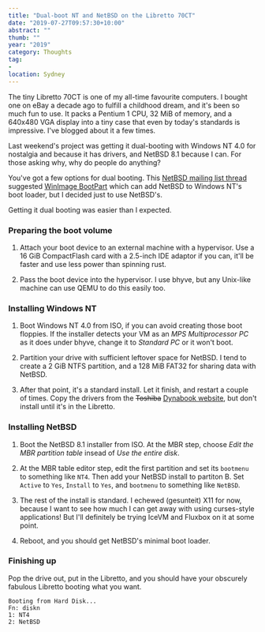 ```yaml
---
title: "Dual-boot NT and NetBSD on the Libretto 70CT"
date: "2019-07-27T09:57:30+10:00"
abstract: ""
thumb: ""
year: "2019"
category: Thoughts
tag:
- 
location: Sydney
---
```

The tiny Libretto 70CT is one of my all-time favourite computers. I bought one on eBay a decade ago to fulfill a childhood dream, and it's been so much fun to use. It packs a Pentium 1 CPU, 32 MiB of memory, and a 640x480 VGA display into a tiny case that even by today's standards is impressive. I've blogged about it a few times.

Last weekend's project was getting it dual-booting with Windows NT 4.0 for nostalgia and because it has drivers, and NetBSD 8.1 because I can. For those asking why, why do people do anything?

You've got a few options for dual booting. This [NetBSD mailing list thread](https://mail-index.netbsd.org/port-i386/2008/04/25/msg000453.html) suggested [WinImage BootPart](http://www.winimage.com/bootpart.htm) which can add NetBSD to Windows NT's boot loader, but I decided just to use NetBSD's.

Getting it dual booting was easier than I expected.

### Preparing the boot volume

1. Attach your boot device to an external machine with a hypervisor. Use a 16 GiB CompactFlash card with a 2.5-inch IDE adaptor if you can, it'll be faster and use less power than spinning rust.

2. Pass the boot device into the hypervisor. I use bhyve, but any Unix-like machine can use QEMU to do this easily too.


### Installing Windows NT

1. Boot Windows NT 4.0 from ISO, if you can avoid creating those boot floppies. If the installer detects your VM as an *MPS Multiprocessor PC* as it does under bhyve, change it to *Standard PC* or it won't boot.

2. Partition your drive with sufficient leftover space for NetBSD. I tend to create a 2 GiB NTFS partition, and a 128 MiB FAT32 for sharing data with NetBSD.

3. After that point, it's a standard install. Let it finish, and restart a couple of times. Copy the drivers from the <del>Toshiba</del> [Dynabook website](https://support.dynabook.com/support/modelHome?freeText=1073769619&osId=3333623), but don't install until it's in the Libretto.


### Installing NetBSD

1. Boot the NetBSD 8.1 installer from ISO. At the MBR step, choose *Edit the MBR partition table* insead of *Use the entire disk*.

2. At the MBR table editor step, edit the first partition and set its `bootmenu` to something like `NT4`. Then add your NetBSD install to partiton B. Set `Active` to `Yes`, `Install` to `Yes`, and `bootmenu` to something like `NetBSD`.

5. The rest of the install is standard. I echewed (gesunteit) X11 for now, because I want to see how much I can get away with using curses-style applications! But I'll definitely be trying IceVM and Fluxbox on it at some point.

6. Reboot, and you should get NetBSD's minimal boot loader.


### Finishing up

Pop the drive out, put in the Libretto, and you should have your obscurely fabulous Libretto booting what you want.

    Booting from Hard Disk...
    Fn: diskn
    1: NT4
    2: NetBSD

 

